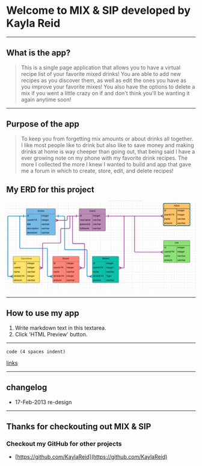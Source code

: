 # Welcome to MIX & SIP developed by Kayla Reid
----
## What is the app?

> This is a single page application that allows you to have a virtual recipe list of your favorite mixed drinks!
You are able to add new recipes as you discover them, as well as edit the ones you have as you improve your favorite mixes! You also have the options to delete a mix if you went a little crazy on if and don't think you'll be wanting it again anytime soon! 

----
## Purpose of the app

>  To keep you from forgetting mix amounts or about drinks all together. I like most people like to drink but also like to save money and making drinks at home is way cheeper than going out,  that being said I have a ever growing note on my phone with my favorite drink recipes. The more I collected the more I knew I wanted to build and app that gave me a forum in which to create, store, edit, and delete recipes! 

## My ERD for this project 
![ERD](mix-sip-ERD.png)

---

## How to use my app 
1. Write markdown text in this textarea.
2. Click 'HTML Preview' button.

----




    code (4 spaces indent)
[links](http://wikipedia.org)

----
## changelog
* 17-Feb-2013 re-design

----
## Thanks for checkouting out MIX & SIP
### Checkout my GitHub for other projects
* [https://github.com/KaylaReid](https://github.com/KaylaReid)